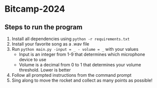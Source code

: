 # Bitcamp-2024
## Steps to run the program
1. Install all dependencies using `python -r requirements.txt`
2. Install your favorite song as a .wav file
3. Run `python main.py -input = _ - volume = _` with your values
   - Input is an integer from 1-9 that determines which microphone device to use
   - Volume is a decimal from 0 to 1 that determines your volume threshold. Lower is better
5. Follow all prompted instructions from the command prompt
6. Sing along to move the rocket and collect as many points as possible!
